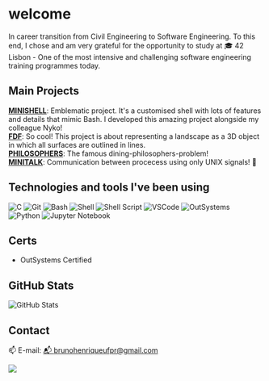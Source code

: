# welcome
In career transition from Civil Engineering to Software Engineering. To this end, I chose and am very grateful for the opportunity to study at 🎓 42 Lisbon - One of the most intensive and challenging software engineering training programmes today.

## Main Projects
**[MINISHELL](https://github.com/nyykooo/Minishell)**: Emblematic project. It's a customised shell with lots of features and details that mimic Bash. I developed this amazing project alongside my colleague Nyko!  
**[FDF](https://github.com/gitbrunoh/fdf)**: So cool! This project is about representing a landscape as a 3D object in which all surfaces are outlined in lines.  
**[PHILOSOPHERS](https://github.com/gitbrunoh/dining-philosophers-problem
)**: The famous dining-philosophers-problem!  
**[MINITALK](https://github.com/gitbrunoh/dining-philosophers-problem
)**: Communication between procecess using only UNIX signals! 👾  


## 	Technologies and tools I've been using
![C](https://img.shields.io/badge/-C-blue?logo=c)
![Git](https://img.shields.io/badge/-Git-orange?logo=git)
![Bash](https://img.shields.io/badge/-Bash-4EAA25?logo=gnu-bash)
![Shell](https://img.shields.io/badge/-Shell-FFD500?logo=gnu-bash)
![Shell Script](https://img.shields.io/badge/-Shell%20Script-4EAA25?logo=gnu-bash)
![VSCode](https://img.shields.io/badge/-VSCode-007ACC?logo=visual-studio-code)
![OutSystems](https://img.shields.io/badge/-OutSystems-red?logo=outsystems)
![Python](https://img.shields.io/badge/-Python-3776AB?logo=python)
![Jupyter Notebook](https://img.shields.io/badge/-Jupyter%20Notebook-F37626?logo=jupyter)

## Certs
- OutSystems Certified

## GitHub Stats
![GitHub Stats](https://github-readme-stats.vercel.app/api?username=gitbrunoh&show_icons=true&theme=dracula)

## Contact
📫 E-mail: [📬 brunohenriqueufpr@gmail.com](mailto:seu-email@example.com)

<div>
<a href="https://www.linkedin.com/in/brunohenriquelopes" target="_blank"><img src="https://img.shields.io/badge/-LinkedIn-%230077B5?style=for-the-badge&logo=linkedin&logoColor=white" target="_blank"></a>
</div>
